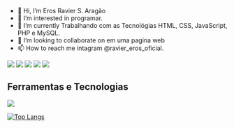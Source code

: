 - 👋 Hi, I’m Eros Ravier S. Aragão
- 👀 I’m interested in programar.
- 🌱 I’m currently  Trabalhando com as Tecnológias HTML, CSS, JavaScript, PHP e MySQL.
- 💞️ I’m looking to collaborate on  em uma  pagina web
- 📫 How to reach me  intagram  @ravier_eros_oficial.
<div>
<a href="https://www.youtube.com/seu-canal-youtube-aqui" target="_blank"><img src="https://img.shields.io/badge/YouTube-FF0000?style=for-the-badge&logo=youtube&logoColor=white" target="_blank"></a>
<a href="https://instagram.com/https://www.instagram.com/ravier_eros_ofc/" target="_blank"><img src="https://img.shields.io/badge/-Instagram-%23E4405F?style=for-the-badge&logo=instagram&logoColor=white" target="_blank"></a>
<a href="https://www.twitch.tv/https://twitter.com/Corynga_Johnnes" target="_blank"><img src="https://img.shields.io/badge/Twitch-9146FF?style=for-the-badge&logo=twitch&logoColor=white" target="_blank"></a>
<a href = "mailto:deverosravier.15@gmail.com"><img src="https://img.shields.io/badge/Gmail-D14836?style=for-the-badge&logo=gmail&logoColor=white" target="_blank"></a>
<a href="https://www.linkedin.com/in/ https://www.linkedin.com/in/eros-ravier-silva-aragao-511526196/" target="_blank"><img src="https://img.shields.io/badge/-LinkedIn-%230077B5?style=for-the-badge&logo=linkedin&logoColor=white" target="_blank"></a>   
</div>

## Ferramentas e Tecnologias
<img src="https://cdn.jsdelivr.net/gh/devicons/devicon/icons/adonisjs/adonisjs-original.svg"/>


[![Top Langs](https://github-readme-stats.vercel.app/api/top-langs/?username=anuraghazra&layout=compact)](https://github.com/anuraghazra/github-readme-stats)
